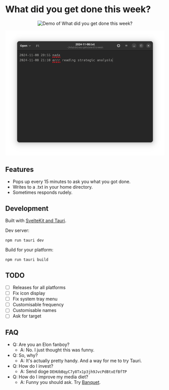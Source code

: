 # What did you get done this week?

<p align="center">
  <img src="demo.gif" alt="Demo of What did you get done this week?" />
</p>
<p align="center">
  <img src="output.png" alt="Example output from What did you get done this week?" />
</p>

## Features
- Pops up every 15 minutes to ask you what you got done. 
- Writes to a .txt in your home directory.
- Sometimes responds rudely.

## Development

Built with [SvelteKit and Tauri](https://v2.tauri.app/start/frontend/sveltekit/).

Dev server:
```
npm run tauri dev
```
Build for your platform:
```
npm run tauri build
```

## TODO
- [ ] Releases for all platforms
- [ ] Fix icon display
- [ ] Fix system tray menu
- [ ] Customisable frequency
- [ ] Customisable names 
- [ ] Ask for target

## FAQ
- Q: Are you an Elon fanboy?
    - A: No. I just thought this was funny.
- Q: So, why?
    - A: It's actually pretty handy. And a way for me to try Tauri.
- Q: How do I invest?
    - A: Send doge `DEHUbBqyC7y8Tx1p3jh9JvcPdBtxEfBfTP`
- Q: How do I improve my media diet?
    - A: Funny you should ask. Try [Banquet](https://bnqt.app).